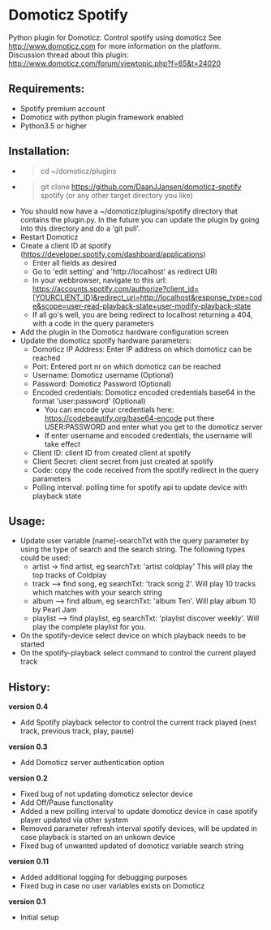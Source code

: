 # Domoticz Spotify
Python plugin for Domoticz: Control spotify using domoticz 
See http://www.domoticz.com for more information on the platform.  
Discussion thread about this plugin: http://www.domoticz.com/forum/viewtopic.php?f=65&t=24020

## Requirements:
* Spotify premium account
* Domoticz with python plugin framework enabled
* Python3.5 or higher

## Installation:
* > cd ~/domoticz/plugins
* > git clone https://github.com/DaanJJansen/domoticz-spotify spotify (or any other target directory you like)
* You should now have a ~/domoticz/plugins/spotify directory that contains the plugin.py. In the future you can update the plugin by going into this directory and do a 'git pull'.
* Restart Domoticz
* Create a client ID at spotify (https://developer.spotify.com/dashboard/applications)
	* Enter all fields as desired
	* Go to 'edit setting' and 'http://localhost' as redirect URI
	* In your webbrowser, navigate to this url: https://accounts.spotify.com/authorize?client_id=[YOURCLIENT_ID]&redirect_uri=http://localhost&response_type=code&scope=user-read-playback-state+user-modify-playback-state
	* If all go's well, you are being redirect to localhost returning a 404, with a code in the query parameters
* Add the plugin in the Domoticz hardware configuration screen
* Update the domoticz spotify hardware parameters:
	* Domoticz IP Address: Enter IP address on which domoticz can be reached
	* Port: Entered port nr on which domoticz can be reached
	* Username: Domoticz username (Optional)
	* Password: Domoticz Password (Optional)
	* Encoded credentials: Domoticz encoded credentials base64 in the format 'user:password' (Optional)
	    * You can encode your credentials here: https://codebeautify.org/base64-encode put there USER:PASSWORD and enter what you get to the domoticz server
	    * If enter username and encoded credentials, the username will take effect
	* Client ID: client ID from created client at spotify
	* Client Secret: client secret from just created at spotify
	* Code: copy the code received from the spotify redirect in the query parameters 
	* Polling interval: polling time for spotify api to update device with playback state



## Usage:
* Update user variable [name]-searchTxt with the query parameter by using the type of search and the search string. The following types could be used:
	* artist -> find artist, eg searchTxt: 'artist coldplay' This will play the top tracks of Coldplay
	* track --> find song, eg searchTxt: 'track song 2'. Will play 10 tracks which matches with your search string
	* album --> find album, eg searchTxt: 'album Ten'. Will play album 10 by Pearl Jam
	* playlist --> find playlist, eg searchTxt: 'playlist discover weekly'. Will play the complete playlist for you.
* On the spotify-device select device on which playback needs to be started
* On the spotify-playback select command to control the current played track

## History:
**version 0.4**
- Add Spotify playback selector to control the current track played (next track, previous track, play, pause)

**version 0.3**
- Add Domoticz server authentication option

**version 0.2**
- Fixed bug of not updating domoticz selector device
- Add Off/Pause functionality
- Added a new polling interval to update domoticz device in case spotify player updated via other system
- Removed parameter refresh interval spotify devices, will be updated in case playback is started on an unkown device
- Fixed bug of unwanted updated of domoticz variable search string

**version 0.11**
- Added additional logging for debugging purposes
- Fixed bug in case no user variables exists on Domoticz

**version 0.1**
- Initial setup